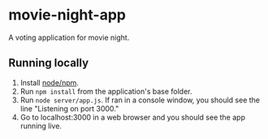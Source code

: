# movie-night-app
A voting application for movie night.
## Running locally
1. Install [node/npm](https://nodejs.org).
2. Run `npm install` from the application's base folder.
3. Run `node server/app.js`. If ran in a console window, you should see the line "Listening on port 3000."
4. Go to localhost:3000 in a web browser and you should see the app running live.